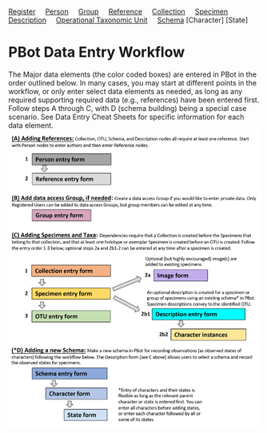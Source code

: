 [Register](https://github.com/paleobot/pbot-static/blob/52fb9c53d17c0eca82178b6c1fc29529a56d9ed6/How%20To/Register.md)&nbsp;&nbsp;&nbsp;&nbsp;
[Person](https://github.com/paleobot/pbot-static/blob/68ce6c53cb72df3c9b00abd4e0d6807ac73e778f/How%20To/Person.md)&nbsp;&nbsp;&nbsp;&nbsp;
[Group](https://github.com/paleobot/pbot-static/blob/a331e9e6541ac50bf1a13d0e4d280917e5403b6e/How%20To/Group.md)&nbsp;&nbsp;&nbsp;&nbsp;
[Reference](https://github.com/paleobot/pbot-static/blob/40f0e06a93170c609a31ab7f8936bd988cba7df8/How%20To/Reference.md)&nbsp;&nbsp;&nbsp;&nbsp;
[Collection](
https://github.com/paleobot/pbot-static/blob/418b8d3e38fe01d57f270f86e85192edace25529/How%20To/Collection.md)&nbsp;&nbsp;&nbsp;&nbsp;
[Specimen](https://github.com/paleobot/pbot-static/blob/f9a851600a4d28070615d5a8087e44ccfad14fb1/How%20To/Specimen.md)&nbsp;&nbsp;&nbsp;&nbsp; 
[Description](https://github.com/paleobot/pbot-static/blob/69e465b76d9ec7f46f565d3807d54e7d62b6424a/How%20To/Description.md)&nbsp;&nbsp;&nbsp;&nbsp; 
[Operational Taxonomic Unit](https://github.com/paleobot/pbot-static/blob/1f54e38498ec331b004c5a6ed308625c8220dcf0/How%20To/OTU.md)&nbsp;&nbsp;&nbsp;&nbsp;
[Schema](https://github.com/paleobot/pbot-static/blob/102bf934388afe2140b6e29f83d9dbc8e8f3484f/How%20To/Schema.md)
[Character]
[State]<br>
# PBot Data Entry Workflow
The Major data elements (the color coded boxes) are entered in PBot in the order outlined below. In many cases, you may start at different points in the workflow, or only enter select data elements as needed, as long as any required supporting required data (e.g., references) have been entered first. Follow steps A through C, with D (schema building) being a special case scenario. See Data Entry Cheat Sheets for specific information for each data element.
<img align=left src="PBot workflow.png">
